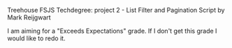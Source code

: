 Treehouse FSJS Techdegree:
project 2 - List Filter and Pagination
Script by Mark Reijgwart

I am aiming for a "Exceeds Expectations" grade.
If I don't get this grade I would like to redo it.
